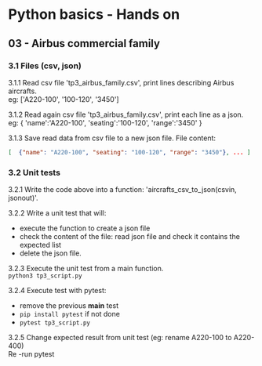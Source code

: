 # Python basics - Hands on

## 03 - Airbus commercial family

### 3.1 Files (csv, json)
3.1.1 Read csv file 'tp3_airbus_family.csv', print lines describing Airbus aircrafts.  
eg: ['A220-100', '100-120', '3450']

3.1.2 Read again csv file 'tp3_airbus_family.csv', print each line as a json.  
eg: { 'name':'A220-100', 'seating':'100-120', 'range':'3450' } 

3.1.3 Save read data from csv file to a new json file.  File content:  
```json
[  {"name": "A220-100", "seating": "100-120", "range": "3450"}, ... ]
```

### 3.2 Unit tests

3.2.1 Write the code above into a function: 'aircrafts_csv_to_json(csvin, jsonout)'.  

3.2.2 Write a unit test that will:
- execute the function to create a json file
- check the content of the file: read json file and check it contains the expected list 
- delete the json file.

3.2.3 Execute the unit test from a main function.  
`python3 tp3_script.py`

3.2.4 Execute test with pytest:
- remove the previous __main__ test
- `pip install pytest` if not done
- `pytest tp3_script.py`

3.2.5 Change expected result from unit test (eg: rename A220-100 to A220-400)  
Re -run pytest
